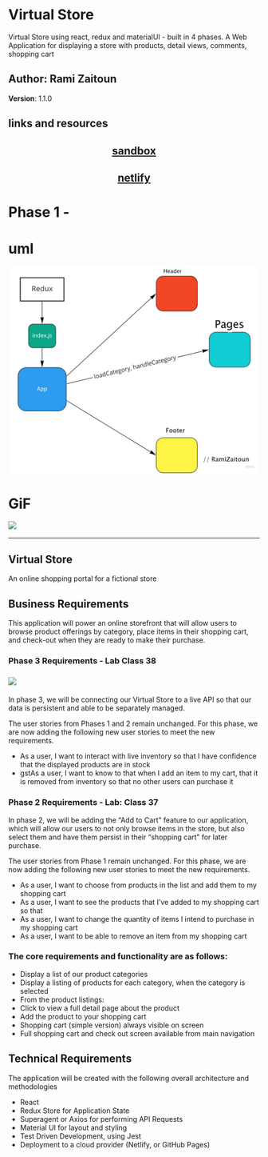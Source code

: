 # Virtual Store

Virtual Store using react, redux and materialUI - built in 4 phases. A Web Application for displaying a store with products, detail views, comments, shopping cart

## Author: Rami Zaitoun

**Version**: 1.1.0

## links and resources

## <center> [sandbox](https://codesandbox.io/s/quizzical-grass-8ddpd) </center>
## <center> [netlify](https://infallible-jang-f52fbe.netlify.app/Cart) </center>
<!-- 
## <center> [netlify deployed link]() </center>
 -->
# Phase 1 -

# uml 
![phaseOne](https://github.com/MasteRminD6666/storefront/blob/master/src/assets/Application-State-with-Redux.jpg)

# GiF
![](https://media.giphy.com/media/8FDvolCLPnStQlKy3v/giphy.gif)

<hr>

## Virtual Store

An online shopping portal for a fictional store

## Business Requirements

This application will power an online storefront that will allow users to browse product offerings by category, place items in their shopping cart, and check-out when they are ready to make their purchase.

### Phase 3 Requirements - Lab Class 38
### ![](https://media.giphy.com/media/vUFkrx2OgUsduHuOsO/giphy.gif)
In phase 3, we will be connecting our Virtual Store to a live API so that our data is persistent and able to be separately managed.

The user stories from Phases 1 and 2 remain unchanged. For this phase, we are now adding the following new user stories to meet the new requirements.

- As a user, I want to interact with live inventory so that I have confidence that the displayed products are in stock
- gstAs a user, I want to know to that when I add an item to my cart, that it is removed from inventory so that no other users can purchase it

### Phase 2 Requirements - Lab: Class 37

In phase 2, we will be adding the “Add to Cart” feature to our application, which will allow our users to not only browse items in the store, but also select them and have them persist in their “shopping cart” for later purchase.

The user stories from Phase 1 remain unchanged. For this phase, we are now adding the following new user stories to meet the new requirements.

- As a user, I want to choose from products in the list and add them to my shopping cart
- As a user, I want to see the products that I’ve added to my shopping cart so that
- As a user, I want to change the quantity of items I intend to purchase in my shopping cart
- As a user, I want to be able to remove an item from my shopping cart


### The core requirements and functionality are as follows:

- Display a list of our product categories
- Display a listing of products for each category, when the category is selected
- From the product listings:
- Click to view a full detail page about the product
- Add the product to your shopping cart
- Shopping cart (simple version) always visible on screen
- Full shopping cart and check out screen available from main navigation

## Technical Requirements

The application will be created with the following overall architecture and methodologies

- React
- Redux Store for Application State
- Superagent or Axios for performing API Requests
- Material UI for layout and styling
- Test Driven Development, using Jest
- Deployment to a cloud provider (Netlify, or GitHub Pages)
